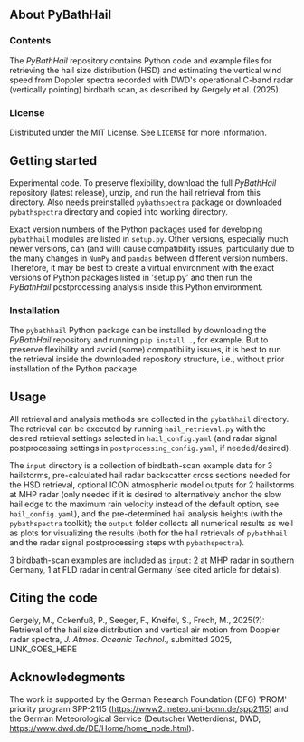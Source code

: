 ## About PyBathHail
### Contents
The *PyBathHail* repository contains Python code and example files for retrieving the hail size distribution (HSD) and estimating the vertical wind speed from Doppler spectra recorded with DWD's operational C-band radar (vertically pointing) birdbath scan, as described by Gergely et al. (2025).
### License
Distributed under the MIT License. See `LICENSE` for more information.
## Getting started
Experimental code. To preserve flexibility, download the full *PyBathHail* repository (latest release), unzip, and run the hail retrieval from this directory. Also needs preinstalled `pybathspectra` package or downloaded `pybathspectra` directory and copied into working directory. 

Exact version numbers of the Python packages used for developing `pybathhail` modules are listed in `setup.py`. Other versions, especially much newer versions, can (and will) cause compatibility issues, particularly due to the many changes in `NumPy` and `pandas` between different version numbers. Therefore, it may be best to create a virtual environment with the exact versions of Python packages listed in 'setup.py' and then run the *PyBathHail* postprocessing analysis inside this Python environment. 
### Installation
The `pybathhail` Python package can be installed by downloading the *PyBathHail* repository and running `pip install .`, for example. But to preserve flexibility and avoid (some) compatibility issues, it is best to run the retrieval inside the downloaded repository structure, i.e., without prior installation of the Python package.
## Usage
All retrieval and analysis methods are collected in the `pybathhail` directory. The retrieval can be executed by running `hail_retrieval.py` with the desired retrieval settings selected in `hail_config.yaml` (and radar signal postprocessing settings in `postprocessing_config.yaml`, if needed/desired). 

The `input` directory is a collection of birdbath-scan example data for 3 hailstorms, pre-calculated hail radar backscatter cross sections needed for the HSD retrieval, optional ICON atmospheric model outputs for 2 hailstorms at MHP radar (only needed if it is desired to alternatively anchor the slow hail edge to the maximum rain velocity instead of the default option, see `hail_config.yaml`), and the pre-determined hail analysis heights (with the `pybathspectra` toolkit); the `output` folder collects all numerical results as well as plots for visualizing the results (both for the hail retrievals of `pybathhail` and the radar signal postprocessing steps with `pybathspectra`).

3 birdbath-scan examples are included as `input`: 2 at MHP radar in southern Germany, 1 at FLD radar in central Germany (see cited article for details).
## Citing the code
Gergely, M., Ockenfuß, P., Seeger, F., Kneifel, S., Frech, M., 2025(?): Retrieval of the hail size distribution and vertical air motion from Doppler radar spectra, *J. Atmos. Oceanic Technol.*, submitted 2025, LINK_GOES_HERE
## Acknowledegments
The work is supported by the German Research Foundation (DFG) 'PROM' priority program SPP-2115 (https://www2.meteo.uni-bonn.de/spp2115) and the German Meteorological Service (Deutscher Wetterdienst, DWD, https://www.dwd.de/DE/Home/home_node.html).
<!-- ## References -->
